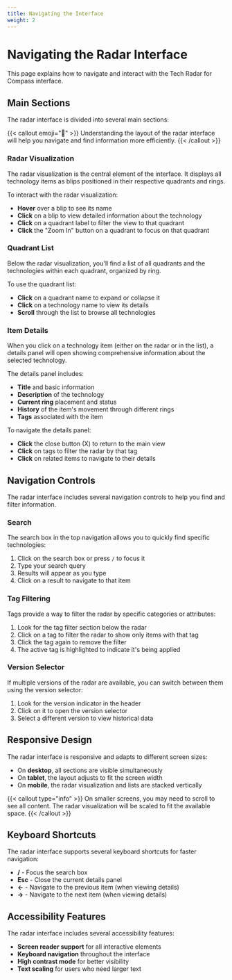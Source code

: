 ```yaml
---
title: Navigating the Interface
weight: 2
---
```


# Navigating the Radar Interface

This page explains how to navigate and interact with the Tech Radar for Compass interface.

## Main Sections

The radar interface is divided into several main sections:

{{< callout emoji="🧭" >}}
Understanding the layout of the radar interface will help you navigate and find information more efficiently.
{{< /callout >}}

### Radar Visualization

The radar visualization is the central element of the interface. It displays all technology items as blips positioned in their respective quadrants and rings.

To interact with the radar visualization:

- **Hover** over a blip to see its name
- **Click** on a blip to view detailed information about the technology
- **Click** on a quadrant label to filter the view to that quadrant
- **Click** the "Zoom In" button on a quadrant to focus on that quadrant

### Quadrant List

Below the radar visualization, you'll find a list of all quadrants and the technologies within each quadrant, organized by ring.

To use the quadrant list:

- **Click** on a quadrant name to expand or collapse it
- **Click** on a technology name to view its details
- **Scroll** through the list to browse all technologies

### Item Details

When you click on a technology item (either on the radar or in the list), a details panel will open showing comprehensive information about the selected technology.

The details panel includes:

- **Title** and basic information
- **Description** of the technology
- **Current ring** placement and status
- **History** of the item's movement through different rings
- **Tags** associated with the item

To navigate the details panel:

- **Click** the close button (X) to return to the main view
- **Click** on tags to filter the radar by that tag
- **Click** on related items to navigate to their details

## Navigation Controls

The radar interface includes several navigation controls to help you find and filter information.

### Search

The search box in the top navigation allows you to quickly find specific technologies:

1. Click on the search box or press `/` to focus it
2. Type your search query
3. Results will appear as you type
4. Click on a result to navigate to that item

### Tag Filtering

Tags provide a way to filter the radar by specific categories or attributes:

1. Look for the tag filter section below the radar
2. Click on a tag to filter the radar to show only items with that tag
3. Click the tag again to remove the filter
4. The active tag is highlighted to indicate it's being applied

### Version Selector

If multiple versions of the radar are available, you can switch between them using the version selector:

1. Look for the version indicator in the header
2. Click on it to open the version selector
3. Select a different version to view historical data

## Responsive Design

The radar interface is responsive and adapts to different screen sizes:

- On **desktop**, all sections are visible simultaneously
- On **tablet**, the layout adjusts to fit the screen width
- On **mobile**, the radar visualization and lists are stacked vertically

{{< callout type="info" >}}
On smaller screens, you may need to scroll to see all content. The radar visualization will be scaled to fit the available space.
{{< /callout >}}

## Keyboard Shortcuts

The radar interface supports several keyboard shortcuts for faster navigation:

- **/** - Focus the search box
- **Esc** - Close the current details panel
- **←** - Navigate to the previous item (when viewing details)
- **→** - Navigate to the next item (when viewing details)

## Accessibility Features

The radar interface includes several accessibility features:

- **Screen reader support** for all interactive elements
- **Keyboard navigation** throughout the interface
- **High contrast mode** for better visibility
- **Text scaling** for users who need larger text 